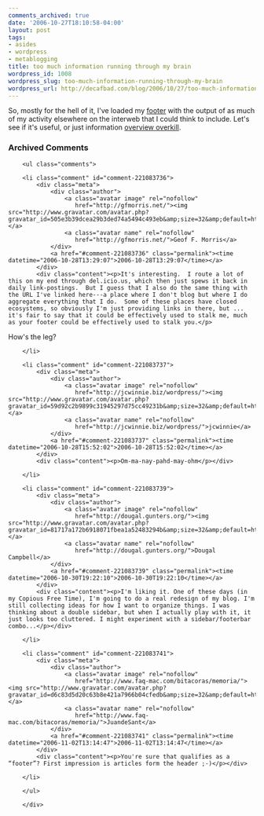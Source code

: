 ```yaml
---
comments_archived: true
date: '2006-10-27T18:10:58-04:00'
layout: post
tags:
- asides
- wordpress
- metablogging
title: too much information running through my brain
wordpress_id: 1008
wordpress_slug: too-much-information-running-through-my-brain
wordpress_url: http://decafbad.com/blog/2006/10/27/too-much-information-running-through-my-brain
---
```

So, mostly for the hell of it, I've loaded my [footer](#secondary) with the output of as much of my activity elsewhere on the interweb that I could think to include.  Let's see if it's useful, or just information [overview overkill](http://stingetc.com/lyrics/toomuch.shtml).

<div id="comments" class="comments archived-comments">
            <h3>Archived Comments</h3>
            
        <ul class="comments">
            
        <li class="comment" id="comment-221083736">
            <div class="meta">
                <div class="author">
                    <a class="avatar image" rel="nofollow" 
                       href="http://gfmorris.net/"><img src="http://www.gravatar.com/avatar.php?gravatar_id=505e3b39dcea29b3ded74a5494c493eb&amp;size=32&amp;default=http://mediacdn.disqus.com/1320279820/images/noavatar32.png"/></a>
                    <a class="avatar name" rel="nofollow" 
                       href="http://gfmorris.net/">Geof F. Morris</a>
                </div>
                <a href="#comment-221083736" class="permalink"><time datetime="2006-10-28T13:29:07">2006-10-28T13:29:07</time></a>
            </div>
            <div class="content"><p>It's interesting.  I route a lot of this on my end through del.icio.us, which then just spews it back in daily link-postings.  But I guess that I also do the same thing with the URL I've linked here---a place where I don't blog but where I do aggregate everything that I do.  Some of these places have closed ecosystems, so obviously I'm just providing links in there, but ... it's fair to say that it could be effectively used to stalk me, much as your footer could be effectively used to stalk you.</p>

<p>How's the leg?</p></div>
            
        </li>
    
        <li class="comment" id="comment-221083737">
            <div class="meta">
                <div class="author">
                    <a class="avatar image" rel="nofollow" 
                       href="http://jcwinnie.biz/wordpress/"><img src="http://www.gravatar.com/avatar.php?gravatar_id=59d92c2b9899c31945297d75cc49231b&amp;size=32&amp;default=http://mediacdn.disqus.com/1320279820/images/noavatar32.png"/></a>
                    <a class="avatar name" rel="nofollow" 
                       href="http://jcwinnie.biz/wordpress/">jcwinnie</a>
                </div>
                <a href="#comment-221083737" class="permalink"><time datetime="2006-10-28T15:52:02">2006-10-28T15:52:02</time></a>
            </div>
            <div class="content"><p>Om-ma-nay-pahd-may-ohm</p></div>
            
        </li>
    
        <li class="comment" id="comment-221083739">
            <div class="meta">
                <div class="author">
                    <a class="avatar image" rel="nofollow" 
                       href="http://dougal.gunters.org/"><img src="http://www.gravatar.com/avatar.php?gravatar_id=81717a172b6918071fbea1a52483294b&amp;size=32&amp;default=http://mediacdn.disqus.com/1320279820/images/noavatar32.png"/></a>
                    <a class="avatar name" rel="nofollow" 
                       href="http://dougal.gunters.org/">Dougal Campbell</a>
                </div>
                <a href="#comment-221083739" class="permalink"><time datetime="2006-10-30T19:22:10">2006-10-30T19:22:10</time></a>
            </div>
            <div class="content"><p>I'm liking it. One of these days (in my Copious Free Time), I'm going to do a real redesign of my blog. I'm still collecting ideas for how I want to organize things. I was thinking about a double sidebar, but when I actually play with it, it just looks too cluttered. I might experiment with a sidebar/footerbar combo...</p></div>
            
        </li>
    
        <li class="comment" id="comment-221083741">
            <div class="meta">
                <div class="author">
                    <a class="avatar image" rel="nofollow" 
                       href="http://www.faq-mac.com/bitacoras/memoria/"><img src="http://www.gravatar.com/avatar.php?gravatar_id=d6c83d5d20c63b8e421a7966b04cfedb&amp;size=32&amp;default=http://mediacdn.disqus.com/1320279820/images/noavatar32.png"/></a>
                    <a class="avatar name" rel="nofollow" 
                       href="http://www.faq-mac.com/bitacoras/memoria/">JuandeSant</a>
                </div>
                <a href="#comment-221083741" class="permalink"><time datetime="2006-11-02T13:14:47">2006-11-02T13:14:47</time></a>
            </div>
            <div class="content"><p>You're sure that qualifies as a “footer”? First impression is articles form the header ;-)</p></div>
            
        </li>
    
        </ul>
    
        </div>
    